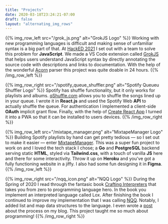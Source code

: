 ```yaml
---
title: "Projects"
date: 2020-03-18T23:24:21-07:00
draft: false
layout: "alternating_img_rows"
---
```


{{% img_row_left src="/grok_js.png" alt="GrokJS Logo" %}}
  Working with new programming languages is difficult and making sense of
  unfamiliar syntax is a big part of that. At
  [HackED 2021](https://hacked-2021.devpost.com/) I set out with a team
  to solve this problem for **JavaScript**. We made a VS Code extension
  called [GrokJS](https://marketplace.visualstudio.com/items?itemName=grokjs.grok-js)
  that helps users understand JavaScript syntax by directly annotating the
  source code with descriptions and links to documentation. With the help of
  the wonderful [Acorn](https://github.com/acornjs/acorn)
  parser this project was quite doable in 24 hours.
{{% /img_row_left %}}

{{% img_row_right src="/spotify_queue_shuffler.png" alt="Spotify Queueu Shuffler Logo" %}}
  Spotify has shuffle functionality, but it only works for playlists and
  albums. [qShuffle.com](https://qshuffle.com)
  allows you to shuffle the songs lined up in your queue. I wrote it in
  **React.js** and used the Spotify Web **API** to actually shuffle the
  queue. For authentication I implemented a client-side **OAuth** implicit
  grant flow. Finally, with the help of
  [Create React App](https://create-react-app.dev/docs/getting-started/)
  I turned it into a PWA so that it can be installed to users devices.
{{% /img_row_right %}}

{{% img_row_left src="/mixtape_manager.png" alt="MixtapeManager Logo" %}}
  Building Spotify playlists by hand can get pretty tedious — so I set out to
  make it easier — enter [MixtapeManager](https://mixtapemanager.ca). This was
  a super fun project to work on and I loved the tech stack I
  chose; a **Go** and **PostgreSQL** backend serving static **HTML**,
  styled via **Tailwind.css**, with a touch of vanilla **JS** here and
  there for some interactivity. Throw it up on **Heroku** and you've got a
  fully functioning website in a jiffy. I also had some fun designing it in
  **Figma**.
{{% /img_row_left %}}

{{% img_row_right src="/nqq_icon.png" alt="NQQ Logo" %}}
  During the Spring of 2020 I read through the fantasic book
  [Crafting Interpreters](https://craftinginterpreters.com/)
  that takes you from zero to programming language hero. In the book you
  implement an interpreted language called Lox. After finishing the book I
  continued to improve my implementation that I was calling
  [NQQ](https://github.com/calebschoepp/nqq). Notably, I added list and map
  data structures to the language. I even wrote a
  [post](https://calebschoepp.com/blog/2020/adding-a-list-data-type-to-lox/)
  about the process on my blog. This project taught me so much about
  programming!
{{% /img_row_right %}}
